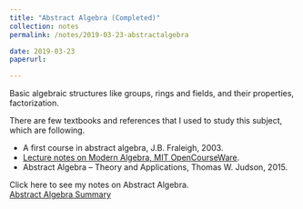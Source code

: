 ```yaml
---
title: "Abstract Algebra (Completed)"
collection: notes
permalink: /notes/2019-03-23-abstractalgebra

date: 2019-03-23
paperurl:

---
```


Basic algebraic structures like groups, rings and fields, and their properties, factorization.

There are few textbooks and references that I used to study this subject, which are following.
* A first course in abstract algebra, J.B. Fraleigh, 2003.
* [Lecture notes on Modern Algebra, MIT OpenCourseWare](https://ocw.mit.edu/courses/mathematics/18-703-modern-algebra-spring-2013/lecture-notes/).
* Abstract Algebra – Theory and Applications, Thomas W. Judson, 2015.   

Click here to see my notes on Abstract Algebra.  
[Abstract Algebra Summary](http://austinyi.github.io/files/abstractalgebra.pdf)    

